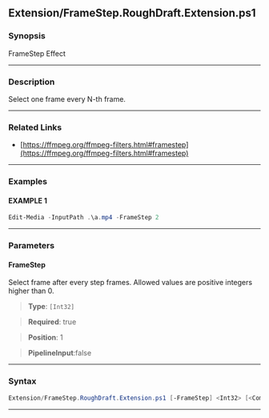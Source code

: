 
Extension/FrameStep.RoughDraft.Extension.ps1
--------------------------------------------
### Synopsis
FrameStep Effect

---
### Description

Select one frame every N-th frame.

---
### Related Links
* [https://ffmpeg.org/ffmpeg-filters.html#framestep](https://ffmpeg.org/ffmpeg-filters.html#framestep)



---
### Examples
#### EXAMPLE 1
```PowerShell
Edit-Media -InputPath .\a.mp4 -FrameStep 2
```

---
### Parameters
#### **FrameStep**

Select frame after every step frames.
Allowed values are positive integers higher than 0.



> **Type**: ```[Int32]```

> **Required**: true

> **Position**: 1

> **PipelineInput**:false



---
### Syntax
```PowerShell
Extension/FrameStep.RoughDraft.Extension.ps1 [-FrameStep] <Int32> [<CommonParameters>]
```
---



